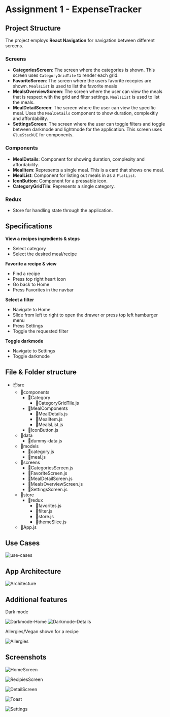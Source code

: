 # Assignment 1 - ExpenseTracker

## Project Structure

The project employs **React Navigation** for navigation between different screens.

### Screens

- **CategoriesScreen**: The screen where the categories is shown. This screen uses `CategoryGridTile` to render each grid.
- **FavoriteScreen**: The screen where the users favorite recepies are shown. `MealsList` is used to list the favorite meals
- **MealsOverviewScreen**: The screen where the user can view the meals that is respect with the grid and filter settings. `MealsList` is used to list the meals.
- **MealDetailScreen**: The screen where the user can view the specific meal. Uses the `MealDetails` component to show duration, complexitiy and affordability.
- **SettingsScreen**: The screen where the user can toggle filters and toggle between darkmode and lightmode for the application. This screen uses `GlueStackUI` for components. 

### Components

- **MealDetails**: Component for showing duration, complexity and affordability.
- **MealItem**: Represents a single meal. This is a card that shows one meal.
- **MealList**: Component for listing out meals in as a `FlatList`.
- **IconButton**: Component for a pressable icon.
- **CategoryGridTile**: Represents a single category.

### Redux

- Store for handling state through the application.

## Specifications

**View a recipes ingredients & steps**

- Select category
- Select the desired meal/recipe

**Favorite a recipe & view**

- Find a recipe
- Press top right heart icon
- Go back to Home
- Press Favorites in the navbar

**Select a filter**

- Navigate to Home
- Slide from left to right to open the drawer or press top left hamburger menu
- Press Settings
- Toggle the requested filter

**Toggle darkmode**

- Navigate to Settings
- Toggle darkmode

## File & Folder structure

- 📦src
  - 📂components
    - 📂Category
      - 📜CategoryGridTile.js
    - 📂MealComponents
      - 📜MealDetails.js
      - 📜MealItem.js
      - 📜MealsList.js
    - 📜IconButton.js
  - 📂data
    - 📜dummy-data.js
  - 📂models
    - 📜category.js
    - 📜meal.js
  - 📂screens
    - 📜CategoriesScreen.js
    - 📜FavoriteScreen.js
    - 📜MealDetailScreen.js
    - 📜MealsOverviewScreen.js
    - 📜SettingsScreen.js
  - 📂store
    - 📂redux
      - 📜favorites.js
      - 📜filter.js
      - 📜store.js
      - 📜themeSlice.js
  - 📜App.js

## Use Cases

![use-cases](docs/use-cases.drawio.svg)

## App Architecture

![Architecture](docs/architecture.drawio.svg)

## Additional features

Dark mode

![Darkmode-Home](docs/assets/home-dark.png)
![Darkmode-Details](docs/assets/meal-detail-dark.png)

Allergies/Vegan shown for a recipe

![Allergies](docs/assets/filters.png)

## Screenshots

![HomeScreen](docs/assets/home.png)

![RecipiesScreen](docs/assets/recipies.png)

![DetailScreen](docs/assets/detail.png)

![Toast](docs/assets/toast.png)

![Settings](docs/assets/settings.png)
